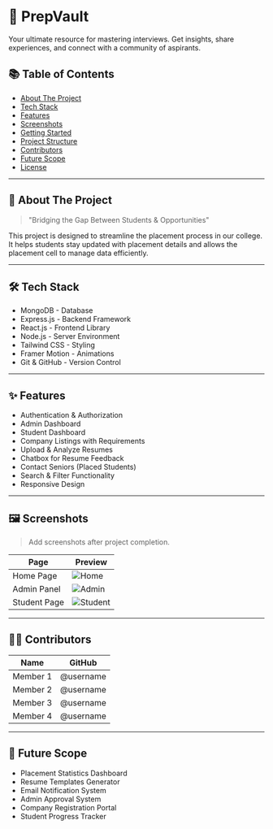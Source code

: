 # 🚀 PrepVault

Your ultimate resource for mastering interviews. Get insights, share experiences, and connect with a community of aspirants.

## 📚 Table of Contents

- [About The Project](#about-the-project)
- [Tech Stack](#tech-stack)
- [Features](#features)
- [Screenshots](#screenshots)
- [Getting Started](#getting-started)
- [Project Structure](#project-structure)
- [Contributors](#contributors)
- [Future Scope](#future-scope)
- [License](#license)

---

## 📖 About The Project

> "Bridging the Gap Between Students & Opportunities"

This project is designed to streamline the placement process in our college.
It helps students stay updated with placement details and allows the placement cell to manage data efficiently.

---

## 🛠️ Tech Stack

- MongoDB - Database
- Express.js - Backend Framework
- React.js - Frontend Library
- Node.js - Server Environment
- Tailwind CSS - Styling
- Framer Motion - Animations
- Git & GitHub - Version Control

---

## ✨ Features

- Authentication & Authorization
- Admin Dashboard
- Student Dashboard
- Company Listings with Requirements
- Upload & Analyze Resumes
- Chatbox for Resume Feedback
- Contact Seniors (Placed Students)
- Search & Filter Functionality
- Responsive Design

---

## 🖼️ Screenshots

> Add screenshots after project completion.

| Page         | Preview                 |
| ------------ | ----------------------- |
| Home Page    | ![Home](add_link_here)    |
| Admin Panel  | ![Admin](add_link_here)   |
| Student Page | ![Student](add_link_here) |

---


## 👨‍💻 Contributors

| Name     | GitHub    |
| -------- | --------- |
| Member 1 | @username |
| Member 2 | @username |
| Member 3 | @username |
| Member 4 | @username |

---

## 🎯 Future Scope

* Placement Statistics Dashboard
* Resume Templates Generator
* Email Notification System
* Admin Approval System
* Company Registration Portal
* Student Progress Tracker
